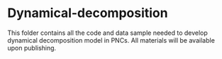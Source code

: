 # Dynamical-decomposition

This folder contains all the code and data sample needed to develop dynamical decomposition model in PNCs. All materials will be available upon publishing. 
